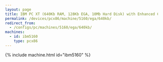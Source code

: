```yaml
---
layout: page
title: IBM PC XT (640Kb RAM, 128Kb EGA, 10Mb Hard Disk) with Enhanced Color Display
permalink: /devices/pcx86/machine/5160/ega/640kb/
redirect_from:
  - /configs/pc/machines/5160/ega/640kb/
machines:
  - id: ibm5160
    type: pcx86
---
```


{% include machine.html id="ibm5160" %}
